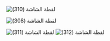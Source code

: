 ![‏‏لقطة الشاشة (310)](https://github.com/Hananahmed20/admin_dashboard_graduation/assets/101802536/8c538f5d-29bc-4bf8-9521-e80608a6b5af)

![‏‏لقطة الشاشة (308)](https://github.com/Hananahmed20/admin_dashboard_graduation/assets/101802536/b69e9c87-c312-4ad1-b168-d77047757e3a)


![‏‏لقطة الشاشة (311)](https://github.com/Hananahmed20/admin_dashboard_graduation/assets/101802536/9eb26d30-1347-4a74-bac9-5de2668f3c32)
![‏‏لقطة الشاشة (312)](https://github.com/Hananahmed20/admin_dashboard_graduation/assets/101802536/77945f0b-4264-4bd7-8851-e583bdec4c1a)
